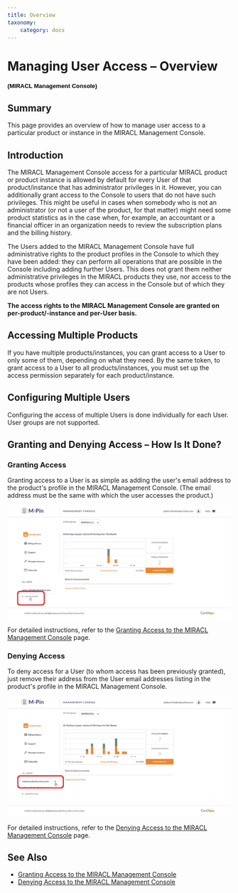 ```yaml
---
title: Overview
taxonomy:
    category: docs
---
```


Managing User Access – Overview
===============================

**<span style="font-size:10.0pt;line-height:106%;font-family:
&quot;Verdana&quot;,sans-serif;color:black;background:white">(MIRACL Management Console)</span>**

Summary
-------

This page provides an overview of how to manage user access to a particular product or instance in the MIRACL Management Console.

Introduction
------------

The MIRACL Management Console access for a particular MIRACL product or product instance is allowed by default for every User of that product/instance that has administrator privileges in it. However, you can additionally grant access to the Console to users that do not have such privileges. This might be useful in cases when somebody who is not an administrator (or not a user of the product, for that matter) might need some product statistics as in the case when, for example, an accountant or a financial officer in an organization needs to review the subscription plans and the billing history.

The Users added to the MIRACL Management Console have full administrative rights to the product profiles in the Console to which they have been added: they can perform all operations that are possible in the Console including adding further Users. This does not grant them neither administrative privileges in the MIRACL products they use, nor access to the products whose profiles they can access in the Console but of which they are not Users.

**The access rights to the MIRACL Management Console are granted on per-product/-instance and per-User basis.**

Accessing Multiple Products
---------------------------

If you have multiple products/instances, you can grant access to a User to only some of them, depending on what they need. By the same token, to grant access to a User to all products/instances, you must set up the access permission separately for each product/instance.

Configuring Multiple Users
--------------------------

Configuring the access of multiple Users is done individually for each User. User groups are not supported.

Granting and Denying Access – How Is It Done?
---------------------------------------------

### Granting Access

Granting access to a User is as simple as adding the user's email address to the product's profile in the MIRACL Management Console. (The email address must be the same with which the user accesses the product.)

![Adding a User to the MIRACL Management Console](images/screenshot_13(7).jpg?dc=201507241330-99)

For detailed instructions, refer to the [Granting Access to the MIRACL Management Console](#) page.

### Denying Access

To deny access for a User (to whom access has been previously granted), just remove their address from the User email addresses listing in the product's profile in the MIRACL Management Console.

![Removing a User from the MIRACL Management Console](images/screenshot_14(2).jpg?dc=201507241336-108)

For detailed instructions, refer to the [Denying Access to the MIRACL Management Console](#) page.

See Also
--------

-   [Granting Access to the MIRACL Management Console](#)
-   [Denying Access to the MIRACL Management Console](#)